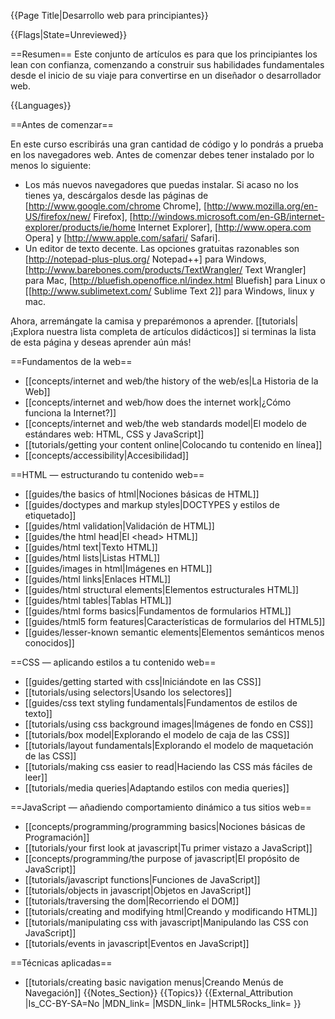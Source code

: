 {{Page Title|Desarrollo web para principiantes}}

{{Flags|State=Unreviewed}}

==Resumen==
Este conjunto de artículos es para que los principiantes los lean con confianza, comenzando a construir sus habilidades fundamentales desde el inicio de su viaje para convertirse en un diseñador o desarrollador web.

{{Languages}}

==Antes de comenzar==

En este curso escribirás una gran cantidad de código y lo pondrás a prueba en los navegadores web. Antes de comenzar debes tener instalado por lo menos lo siguiente:

* Los más nuevos navegadores que puedas instalar. Si acaso no los tienes ya, descárgalos desde las páginas de [http://www.google.com/chrome Chrome], [http://www.mozilla.org/en-US/firefox/new/ Firefox], [http://windows.microsoft.com/en-GB/internet-explorer/products/ie/home Internet Explorer], [http://www.opera.com Opera] y [http://www.apple.com/safari/ Safari].
* Un editor de texto decente. Las opciones gratuitas razonables son [http://notepad-plus-plus.org/ Notepad++] para Windows, [http://www.barebones.com/products/TextWrangler/ Text Wrangler] para Mac, [http://bluefish.openoffice.nl/index.html Bluefish] para Linux o [[http://www.sublimetext.com/ Sublime Text 2]] para Windows, linux y mac.

Ahora, arremángate la camisa y preparémonos a aprender. [[tutorials|¡Explora nuestra lista completa de artículos didácticos]] si terminas la lista de esta página y deseas aprender aún más!

==Fundamentos de la web==

* [[concepts/internet and web/the history of the web/es|La Historia de la Web]]
* [[concepts/internet and web/how does the internet work|¿Cómo funciona la Internet?]]
* [[concepts/internet and web/the web standards model|El modelo de estándares web: HTML, CSS y JavaScript]]
* [[tutorials/getting your content online|Colocando tu contenido en línea]]
* [[concepts/accessibility|Accesibilidad]]

==HTML — estructurando tu contenido web==

* [[guides/the basics of html|Nociones básicas de HTML]]
* [[guides/doctypes and markup styles|DOCTYPES y estilos de etiquetado]]
* [[guides/html validation|Validación de HTML]]
* [[guides/the html head|El &lt;head&gt; HTML]]
* [[guides/html text|Texto HTML]]
* [[guides/html lists|Listas HTML]]
* [[guides/images in html|Imágenes en HTML]]
* [[guides/html links|Enlaces HTML]]
* [[guides/html structural elements|Elementos estructurales HTML]]
* [[guides/html tables|Tablas HTML]]
* [[guides/html forms basics|Fundamentos de formularios HTML]]
* [[guides/html5 form features|Características de formularios del HTML5]]
* [[guides/lesser-known semantic elements|Elementos semánticos menos conocidos]]

==CSS — aplicando estilos a tu contenido web==

* [[guides/getting started with css|Iniciándote en las CSS]]
* [[tutorials/using selectors|Usando los selectores]]
* [[guides/css text styling fundamentals|Fundamentos de estilos de texto]]
* [[tutorials/using css background images|Imágenes de fondo en CSS]]
* [[tutorials/box model|Explorando el modelo de caja de las CSS]]
* [[tutorials/layout fundamentals|Explorando el modelo de maquetación de las CSS]]
* [[tutorials/making css easier to read|Haciendo las CSS más fáciles de leer]]
* [[tutorials/media queries|Adaptando estilos con media queries]]

==JavaScript — añadiendo comportamiento dinámico a tus sitios web==

* [[concepts/programming/programming basics|Nociones básicas  de Programación]]
* [[tutorials/your first look at javascript|Tu primer vistazo a JavaScript]]
* [[concepts/programming/the purpose of javascript|El propósito de JavaScript]]
* [[tutorials/javascript functions|Funciones de JavaScript]]
* [[tutorials/objects in javascript|Objetos en JavaScript]]
* [[tutorials/traversing the dom|Recorriendo el DOM]]
* [[tutorials/creating and modifying html|Creando y modificando HTML]]
* [[tutorials/manipulating css with javascript|Manipulando las CSS con JavaScript]]
* [[tutorials/events in javascript|Eventos en JavaScript]]


==Técnicas aplicadas==

* [[tutorials/creating basic navigation menus|Creando Menús de Navegación]]
{{Notes_Section}}
{{Topics}}
{{External_Attribution
|Is_CC-BY-SA=No
|MDN_link=
|MSDN_link=
|HTML5Rocks_link=
}}